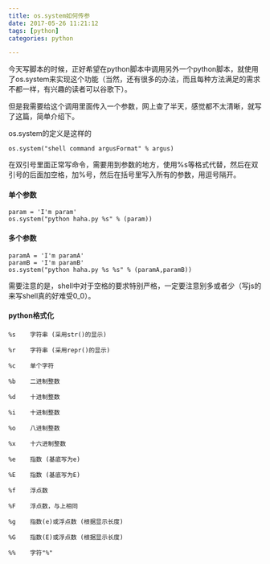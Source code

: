 ```yaml
---
title: os.system如何传参
date: 2017-05-26 11:21:12
tags: [python]
categories: python

---
```

今天写脚本的时候，正好希望在python脚本中调用另外一个python脚本，就使用了os.system来实现这个功能（当然，还有很多的办法，而且每种方法满足的需求不都一样，有兴趣的读者可以谷歌下）。

但是我需要给这个调用里面传入一个参数，网上查了半天，感觉都不太清晰，就写了这篇，简单介绍下。

os.system的定义是这样的

```
os.system("shell command argusFormat" % argus)
```

在双引号里面正常写命令，需要用到参数的地方，使用%s等格式代替，然后在双引号的后面加空格，加%号，然后在括号里写入所有的参数，用逗号隔开。

#### 单个参数

```
param = 'I'm param'
os.system("python haha.py %s" % (param))
```
#### 多个参数

```
paramA = 'I'm paramA'
paramB = 'I'm paramB'
os.system("python haha.py %s %s" % (paramA,paramB))
```

需要注意的是，shell中对于空格的要求特别严格，一定要注意别多或者少（写js的来写shell真的好难受0_0）。

#### python格式化


```
%s    字符串 (采用str()的显示)

%r    字符串 (采用repr()的显示)

%c    单个字符

%b    二进制整数

%d    十进制整数

%i    十进制整数

%o    八进制整数

%x    十六进制整数

%e    指数 (基底写为e)

%E    指数 (基底写为E)

%f    浮点数

%F    浮点数，与上相同

%g    指数(e)或浮点数 (根据显示长度)

%G    指数(E)或浮点数 (根据显示长度)

%%    字符"%"
```


 